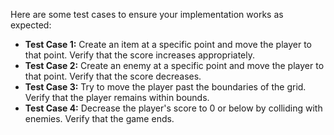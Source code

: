 Here are some test cases to ensure your implementation works as expected:

- **Test Case 1:** Create an item at a specific point and move the player to that point. Verify that the score increases appropriately.
- **Test Case 2:** Create an enemy at a specific point and move the player to that point. Verify that the score decreases.
- **Test Case 3:** Try to move the player past the boundaries of the grid. Verify that the player remains within bounds.
- **Test Case 4:** Decrease the player's score to 0 or below by colliding with enemies. Verify that the game ends.